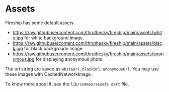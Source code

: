 # Assets


Fireship has some default assets.

- https://raw.githubusercontent.com/thruthesky/fireship/main/assets/white.jpg for white background image.
- https://raw.githubusercontent.com/thruthesky/fireship/main/assets/black.jpg for black backgroudn image.
- https://raw.githubusercontent.com/thruthesky/fireship/main/assets/anonymous.jpg for displaying anonymous photo.

The url string are saved as `whiteUrl`, `blackUrl`, `anonymousUrl`. You may use these images with CachedNetworkImage.

To know more about it, see the `lib/common/assets.dart` file.